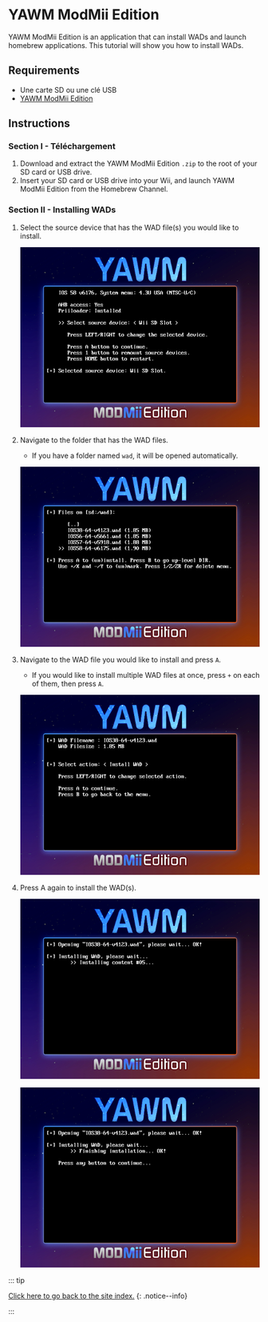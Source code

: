 # YAWM ModMii Edition

YAWM ModMii Edition is an application that can install WADs and launch homebrew applications.
This tutorial will show you how to install WADs.

## Requirements

- Une carte SD ou une clé USB
- [YAWM ModMii Edition](https://oscwii.org/library/app/yawmme)

## Instructions

### Section I - Téléchargement

1. Download and extract the YAWM ModMii Edition `.zip` to the root of your SD card or USB drive.
2. Insert your SD card or USB drive into your Wii, and launch YAWM ModMii Edition from the Homebrew Channel.

### Section II - Installing WADs

1. Select the source device that has the WAD file(s) you would like to install.

    ![](/images/homebrew/yawmME/source_device.png)

2. Navigate to the folder that has the WAD files.

    - If you have a folder named `wad`, it will be opened automatically.

    ![](/images/homebrew/yawmME/file_selection.png)

3. Navigate to the WAD file you would like to install and press `A`.

    - If you would like to install multiple WAD files at once, press `+` on each of them, then press `A`.

    ![](/images/homebrew/yawmME/install_wad.png)

4. Press A again to install the WAD(s).

    ![](/images/homebrew/yawmME/installing_wad.png)

    ![](/images/homebrew/yawmME/installing_wad_ok.png)

::: tip

[Click here to go back to the site index.](site-navigation)
{: .notice--info}

:::
